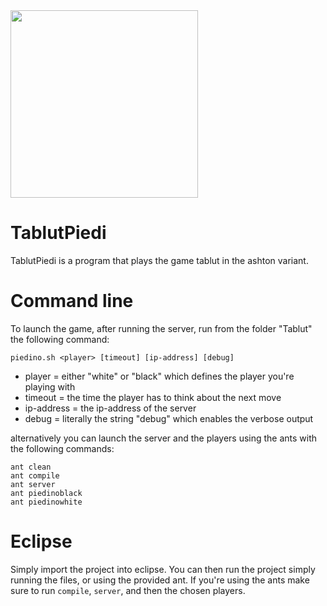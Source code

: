 <img src="https://user-images.githubusercontent.com/56637604/143616330-a363bdee-932d-48d6-84c4-da2e10d1c080.png" width="300" height="300">

# TablutPiedi
 TablutPiedi is a program that plays the game tablut in the ashton variant.
 
# Command line
 To launch the game, after running the server, run from the folder "Tablut" the following command:
 ``` 
 piedino.sh <player> [timeout] [ip-address] [debug]
 ```
 * player = either "white" or "black" which defines the player you're playing with
 * timeout = the time the player has to think about the next move
 * ip-address = the ip-address of the server
 * debug = literally the string "debug" which enables the verbose output
 
 alternatively you can launch the server and the players using the ants with the following commands:
 ``` 
 ant clean
 ant compile
 ant server
 ant piedinoblack
 ant piedinowhite 
 ```
 
# Eclipse
 Simply import the project into eclipse.
 You can then run the project simply running the files, or using the provided ant.
 If you're using the ants make sure to run ``` compile ```, ``` server ```, and then the chosen players.
